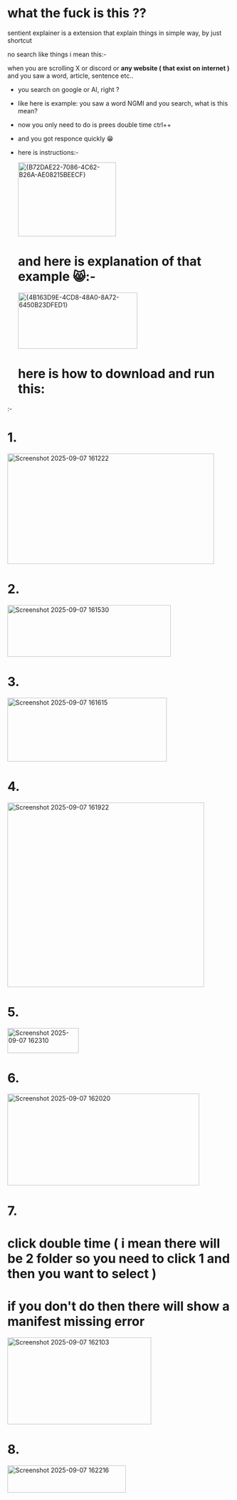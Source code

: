 # what the fuck is this ??

sentient explainer is a extension that explain things in simple way, by just shortcut

no search like things i mean this:- 

when you are scrolling X or discord or **any website ( that exist on internet )** and you saw a word, article, sentence etc..

- you search on google or AI, right ?
- like here is example: you saw a word NGMI and you search, what is this mean?

- now you only need to do is prees double time ctrl++
- and you got responce quickly 😁

- here is instructions:-

  <img width="220" height="166" alt="{B72DAE22-7086-4C62-B26A-AE08215BEECF}" src="https://github.com/user-attachments/assets/7690f378-4c6b-4774-a4d9-f643ef3ee27a" />


  # and here is explanation of that example 😸:-

  <img width="268" height="126" alt="{4B163D9E-4CD8-48A0-8A72-6450B23DFED1}" src="https://github.com/user-attachments/assets/eca4a7a3-d463-4b99-b7d2-5dbeeda35a2e" />


  # here is how to download and run this:

:- 

# 1.

<img width="464" height="248" alt="Screenshot 2025-09-07 161222" src="https://github.com/user-attachments/assets/82508f79-394e-4da1-bc4e-33e2526c68e6" />

 # 2.

  <img width="367" height="116" alt="Screenshot 2025-09-07 161530" src="https://github.com/user-attachments/assets/2f05569e-ad94-4a58-900d-14e338c4eb66" />

# 3.

<img width="358" height="143" alt="Screenshot 2025-09-07 161615" src="https://github.com/user-attachments/assets/2f393fdb-ef54-4c42-9e65-eb0f65d95215" />

# 4.

<img width="442" height="414" alt="Screenshot 2025-09-07 161922" src="https://github.com/user-attachments/assets/2fccbfb5-b816-40cd-8a43-cf6a9adf843c" />

# 5.

<img width="160" height="56" alt="Screenshot 2025-09-07 162310" src="https://github.com/user-attachments/assets/e08132b8-208f-4543-85c9-91bd6837543b" />

# 6.

<img width="431" height="206" alt="Screenshot 2025-09-07 162020" src="https://github.com/user-attachments/assets/f6053bb8-a6e3-479f-a838-3bd9138e4baf" />

# 7.

# click double time ( i mean there will be 2 folder so you need to click 1 and then you want to select )

# if you don't do then there will show a manifest missing error
<img width="323" height="195" alt="Screenshot 2025-09-07 162103" src="https://github.com/user-attachments/assets/7f0d8eaf-8f1e-446b-99fe-f49e27804877" />

# 8.

<img width="266" height="61" alt="Screenshot 2025-09-07 162216" src="https://github.com/user-attachments/assets/c4fd415b-3be1-477a-a3f6-f7d20a00280e" />



